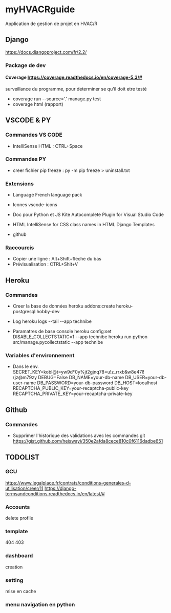 <!-- > Note -->

myHVACRguide
======
Application de gestion de projet en HVAC/R


## Django
https://docs.djangoproject.com/fr/2.2/
### Package de dev
#### Coverage https://coverage.readthedocs.io/en/coverage-5.3/#
surveillance du programme, pour determiner se qu'il doit etre testé
- coverage run --source='.' manage.py test
- coverage html (rapport)


## VSCODE & PY
### Commandes VS CODE
- IntelliSense HTML :
CTRL+Space
### Commandes PY
- creer fichier pip freeze :
py -m pip freeze > uninstall.txt
### Extensions
- Language
French language pack

- Icones
vscode-icons

- Doc pour Python et JS
Kite Autocomplete Plugin for Visual Studio Code

- HTML
IntelliSense for CSS class names in HTML
Django Templates

- github
### Raccourcis
- Copier une ligne : Alt+Shift+fleche du bas
- Prévisualisation : CTRL+Shit+V


## Heroku
### Commandes
- Creer la base de données
heroku addons:create
heroku-postgresql:hobby-dev

- Log
heroku logs --tail --app technibe

- Paramatres de base console
heroku config:set DISABLE_COLLECTSTATIC=1 --app technibe
heroku run python src/manage.pycollectstatic --app technibe

### Variables d'environnement
- Dans le env.
SECRET_KEY=kobl@t=yw9d*0y%jt2gjnq78=u!z_rrxb&w8e47l!(jz@m79zy
DEBUG=False
DB_NAME=your-db-name
DB_USER=your-db-user-name
DB_PASSWORD=your-db-password
DB_HOST=localhost
RECAPTCHA_PUBLIC_KEY=your-recaptcha-public-key
RECAPTCHA_PRIVATE_KEY=your-recaptcha-private-key

## Github
### Commandes
- Supprimer l'historique des validations avec les commandes git
https://gist.github.com/heiswayi/350e2afda8cece810c0f6116dadbe651


## TODOLIST
### GCU
https://www.legalplace.fr/contrats/conditions-generales-d-utilisation/creer/11
https://django-termsandconditions.readthedocs.io/en/latest/#
### Accounts
delete profile
### template
404
403
### dashboard
creation
### setting
mise en cache
### menu navigation en python
